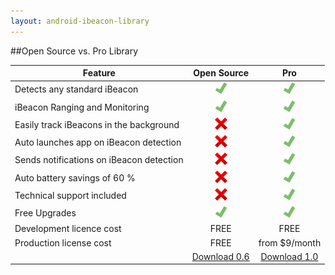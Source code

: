 ```yaml
---
layout: android-ibeacon-library
---
```




##Open Source vs. Pro Library

<style>.featureimg { width:20px; height:20px; margin:0px; }</style>

Feature                                  | Open Source | Pro 
---------------------------------------- |:-----------:|:---: 
Detects any standard iBeacon             | <img src='/img/check.png' class="featureimg"/> |  <img src='/img/check.png' class="featureimg"/>       
iBeacon Ranging and Monitoring           | <img src='/img/check.png' class="featureimg"/> |  <img src='/img/check.png' class="featureimg"/>
Easily track iBeacons in the background  | <img src='/img/redx.png' class="featureimg"/> |  <img src='/img/check.png' class="featureimg"/>
Auto launches app on iBeacon detection   | <img src='/img/redx.png' class="featureimg"/> |  <img src='/img/check.png' class="featureimg"/>
Sends notifications on iBeacon detection | <img src='/img/redx.png' class="featureimg"/> |  <img src='/img/check.png' class="featureimg"/>
Auto battery savings of 60 %             | <img src='/img/redx.png' class="featureimg"/> |  <img src='/img/check.png' class="featureimg"/>
Technical support included               | <img src='/img/redx.png' class="featureimg"/> |  <img src='/img/check.png' class="featureimg"/>              
Free Upgrades                            | <img src='/img/check.png' class="featureimg"/> |  <img src='/img/check.png' class="featureimg"/> 
Development licence cost                 | FREE        | FREE  
Production license cost                  | FREE        | from $9/month   
                                         | <a href='http://developer.radiusnetworks.com/ibeacon/android/download.html' class='btn-rad-blue'>Download 0.6</a>    | <a href='plans.html' class='btn-rad-blue'>Download 1.0</a>

 
